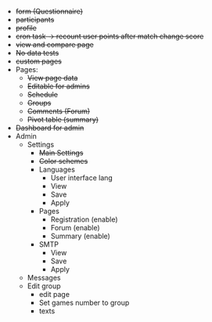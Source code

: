 - ~~form (Questionnaire)~~
- ~~participants~~
- ~~profile~~
- ~~cron task -> recount user points after match change score~~
- ~~view and compare page~~
- ~~No data tests~~
- ~~custom pages~~
- Pages:
  - ~~View page data~~ 
  - ~~Editable for admins~~
  - ~~Schedule~~
  - ~~Groups~~
  - ~~Comments (Forum)~~
  - ~~Pivot table (summary)~~
- ~~Dashboard for admin~~
- Admin
  - Settings
    - ~~Main Settings~~
    - ~~Color schemes~~
    - Languages
      - User interface lang
      - View
      - Save
      - Apply
    - Pages
      - Registration (enable)
      - Forum (enable)
      - Summary (enable)
    - SMTP
      - View
      - Save
      - Apply
  - Messages
  - Edit group
    - edit page
    - Set games number to group
    - texts
